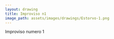 ```yaml
---
layout: drawing
title: Improviso n1
image_path: assets/images/drawings/Estorvo-1.png
---
```


Improviso numero 1